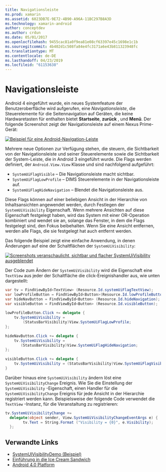 ```yaml
---
title: Navigationsleiste
ms.prod: xamarin
ms.assetid: 6023DB7E-9E72-4B90-A96A-11BC297B8A3D
ms.technology: xamarin-android
author: conceptdev
ms.author: crdun
ms.date: 05/01/2017
ms.openlocfilehash: 9455cac81a0f9ea81e08cf63397e45c1698e1c1b
ms.sourcegitcommit: 4b402d1c508fa84e4fc3171a6e43b811323948fc
ms.translationtype: MT
ms.contentlocale: de-DE
ms.lasthandoff: 04/23/2019
ms.locfileid: "61153638"
---
```

# <a name="navigation-bar"></a>Navigationsleiste

Android 4 eingeführt wurde, ein neues Systemfeature der Benutzeroberfläche wird aufgerufen, eine *Navigationsleiste*, die Steuerelemente für die Seitennavigation auf Geräten, die keine Hardwaretasten für enthalten bietet **Startseite**, **zurück** , und **Menü**.
Der folgende Screenshot zeigt der Navigationsleiste auf einem Nexus Prime-Gerät:

 [![Beispiel für eine Android-Navigation-Leiste](navigation-bar-images/19-navbar.png)](navigation-bar-images/19-navbar.png#lightbox)

Mehrere neue Optionen zur Verfügung stehen, die steuern, die Sichtbarkeit von der Navigationsleiste und seiner Steuerelemente sowie die Sichtbarkeit der System-Leiste, die in Android 3 eingeführt wurde. Die Flags werden definiert, der `Android.View.View` Klasse und sind nachfolgend aufgeführt:

-   `SystemUiFlagVisible` &ndash; Die Navigationsleiste macht sichtbar. 
-   `SystemUiFlagLowProfile` &ndash; DIMS Steuerelemente in der Navigationsleiste auf. 
-   `SystemUiFlagHideNavigation` &ndash; Blendet die Navigationsleiste aus. 


Diese Flags können auf einer beliebigen Ansicht in der Hierarchie von Inhaltsansichten angewendet werden, durch Festlegen der `SystemUiVisibility` Eigenschaft. Wenn mehrere Ansichten auf diese Eigenschaft festgelegt haben, wird das System mit einer OR-Operation kombiniert und wendet sie an, solange das Fenster, in dem die Flags festgelegt sind, den Fokus beibehalten. Wenn Sie eine Ansicht entfernen, werden alle Flags, die sie festgelegt hat auch entfernt werden.

Das folgende Beispiel zeigt eine einfache Anwendung, in denen Änderungen auf eine der Schaltflächen der `SystemUiVisibility`:

 [![Screenshots veranschaulicht, sichtbar und flacher SystemUiVisibility ausgeblendet](navigation-bar-images/18-systemuivisibility.png)](navigation-bar-images/18-systemuivisibility.png#lightbox)

Der Code zum Ändern der `SystemUiVisibility` wird die Eigenschaft eine `TextView` aus jeder der Schaltfläche die click-Ereignishandler aus, wie unten dargestellt:

```csharp
var tv = FindViewById<TextView> (Resource.Id.systemUiFlagTextView);
var lowProfileButton = FindViewById<Button>(Resource.Id.lowProfileButton);
var hideNavButton = FindViewById<Button> (Resource.Id.hideNavigation);
var visibleButton = FindViewById<Button> (Resource.Id.visibleButton);
           
lowProfileButton.Click += delegate {
    tv.SystemUiVisibility =
        (StatusBarVisibility)View.SystemUiFlagLowProfile;
};
           
hideNavButton.Click += delegate {
    tv.SystemUiVisibility =
       (StatusBarVisibility)View.SystemUiFlagHideNavigation;        
};
           
visibleButton.Click += delegate {
    tv.SystemUiVisibility = (StatusBarVisibility)View.SystemUiFlagVisible;
}
```

Darüber hinaus eine `SystemUiVisibility` ändern löst eine `SystemUiVisibilityChange` Ereignis. Wie Sie die Einstellung der `SystemUiVisibility` -Eigenschaft, einen Handler für die `SystemUiVisibilityChange` Ereignis für jede Ansicht in der Hierarchie registriert werden kann. Beispielsweise der folgende Code verwendet die `TextView` -Instanz, für die Veranstaltung zu registrieren:

```csharp
tv.SystemUiVisibilityChange +=
  delegate(object sender, View.SystemUiVisibilityChangeEventArgs e) {
        tv.Text = String.Format ("Visibility = {0}", e.Visibility);
  };
```



## <a name="related-links"></a>Verwandte Links

- [SystemUIVisibilityDemo (Beispiel)](https://developer.xamarin.com/samples/monodroid/SystemUIVisibilityDemo/)
- [Einführung in die Ice Cream Sandwich](http://www.android.com/about/ice-cream-sandwich/)
- [Android 4.0 Platform](https://developer.android.com/sdk/android-4.0.html)
